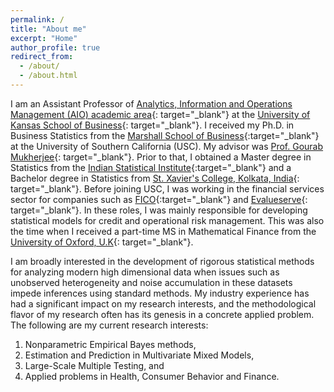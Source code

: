 ```yaml
---
permalink: /
title: "About me"
excerpt: "Home"
author_profile: true
redirect_from: 
  - /about/
  - /about.html
---
```


I am an Assistant Professor of [Analytics, Information and Operations Management (AIO) academic area](https://business.ku.edu/research-and-faculty/analytics-information-operations-management){: target="_blank"} at the [University of Kansas School of Business](https://business.ku.edu/){: target="_blank"}. I received my Ph.D. in Business Statistics from the [Marshall School of Business](https://www.marshall.usc.edu/){:target="_blank"} at the University of Southern California (USC). My advisor was [Prof. Gourab Mukherjee](https://gmukherjee.github.io/){: target="_blank"}. Prior to that, I obtained a Master degree in Statistics from the [Indian Statistical Institute](https://www.isical.ac.in/){:target="_blank"} and a Bachelor degree in Statistics from [St. Xavier's College, Kolkata, India](https://www.sxccal.edu/){: target="_blank"}. Before joining USC, I was working in the financial services sector for companies such as [FICO](https://www.fico.com/){:target="_blank"} and [Evalueserve](https://www.evalueserve.com/){: target="_blank"}. In these roles, I was mainly responsible for developing statistical models for credit and operational risk management. This was also the time when I received a part-time MS in Mathematical Finance from the [University of Oxford, U.K](https://www.maths.ox.ac.uk/){: target="_blank"}.

I am broadly interested in the development of rigorous statistical methods for analyzing modern high dimensional data when issues such as unobserved heterogeneity and noise accumulation in these datasets impede inferences using standard methods. My industry experience has had a significant impact on my research interests, and the methodological flavor of my research often has its genesis in a concrete applied problem. The following are my current research interests: 

1. Nonparametric Empirical Bayes methods,
2. Estimation and Prediction in Multivariate Mixed Models,
3. Large-Scale Multiple Testing, and
4. Applied problems in Health, Consumer Behavior and Finance.
